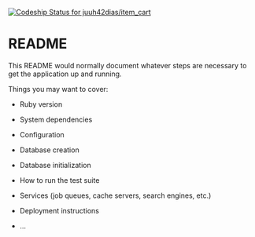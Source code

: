 [ ![Codeship Status for juuh42dias/item_cart](https://app.codeship.com/projects/ff053d90-4814-0136-6554-029627939682/status?branch=master)](https://app.codeship.com/projects/292381)

# README

This README would normally document whatever steps are necessary to get the
application up and running.

Things you may want to cover:

* Ruby version

* System dependencies

* Configuration

* Database creation

* Database initialization

* How to run the test suite

* Services (job queues, cache servers, search engines, etc.)

* Deployment instructions

* ...
